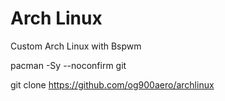 # Arch Linux
Custom Arch Linux with Bspwm

pacman -Sy --noconfirm git

git clone https://github.com/og900aero/archlinux


